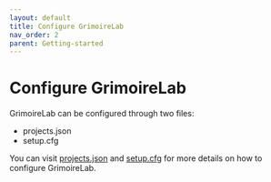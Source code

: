 ```yaml
---
layout: default
title: Configure GrimoireLab
nav_order: 2
parent: Getting-started
---
```


# Configure GrimoireLab

GrimoireLab can be configured through two files:

- projects.json
- setup.cfg

You can visit [projects.json]() and [setup.cfg]() for more details on how to configure GrimoireLab.
